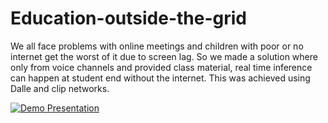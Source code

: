 # Education-outside-the-grid

We all face problems with online meetings and children with poor or no internet get the worst of it due to screen lag. So we made a solution where only from voice channels and provided class material, real time inference can happen at student end without the internet. This was achieved using Dalle and clip networks.

[![Demo Presentation](https://img.youtube.com/vi/sdJFlz5piNA/0.jpg)](https://www.youtube.com/watch?v=sdJFlz5piNA)
